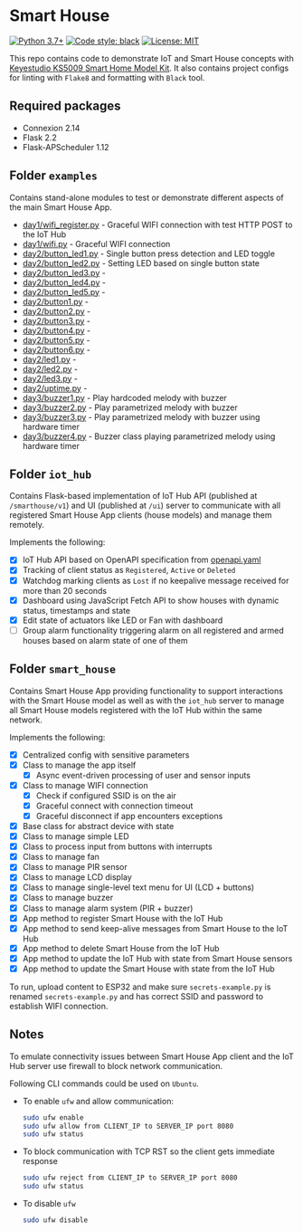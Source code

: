 # Smart House

[![Python 3.7+](https://img.shields.io/badge/Python-3.8+-blue.svg)][PythonRef] [![Code style: black](https://img.shields.io/badge/code%20style-black-000000.svg)][BlackRef] [![License: MIT](https://img.shields.io/badge/License-MIT-blue.svg)][MITRef]

This repo contains code to demonstrate IoT and Smart House concepts with [Keyestudio KS5009 Smart Home Model Kit][Keyestudio_KS5009]. It also contains project configs for linting with `Flake8` and formatting with `Black` tool.

[PythonRef]: https://docs.python.org/3.8/
[BlackRef]: https://github.com/ambv/black
[MITRef]: https://opensource.org/licenses/MIT
[Keyestudio_KS5009]: https://wiki.keyestudio.com/KS5009_Keyestudio_Smart_Home

## Required packages

* Connexion 2.14
* Flask 2.2
* Flask-APScheduler 1.12

## Folder `examples`

Contains stand-alone modules to test or demonstrate different aspects of the main Smart House App.

* [day1/wifi_register.py](examples/day1/wifi_register.py) - Graceful WIFI connection with test HTTP POST to the IoT Hub
* [day1/wifi.py](examples/day1/wifi.py) - Graceful WIFI connection
* [day2/button_led1.py](examples/day2/button_led1.py) - Single button press detection and LED toggle
* [day2/button_led2.py](examples/day2/button_led2.py) - Setting LED based on single button state
* [day2/button_led3.py](examples/day2/button_led3.py) -
* [day2/button_led4.py](examples/day2/button_led4.py) -
* [day2/button_led5.py](examples/day2/button_led5.py) -
* [day2/button1.py](examples/day2/button1.py) -
* [day2/button2.py](examples/day2/button2.py) -
* [day2/button3.py](examples/day2/button3.py) -
* [day2/button4.py](examples/day2/button4.py) -
* [day2/button5.py](examples/day2/button5.py) -
* [day2/button6.py](examples/day2/button6.py) -
* [day2/led1.py](examples/day2/led1.py) -
* [day2/led2.py](examples/day2/led2.py) -
* [day2/led3.py](examples/day2/led3.py) -
* [day2/uptime.py](examples/day2/uptime.py) -
* [day3/buzzer1.py](examples/day3/buzzer1.py) - Play hardcoded melody with buzzer
* [day3/buzzer2.py](examples/day3/buzzer2.py) - Play parametrized melody with buzzer
* [day3/buzzer3.py](examples/day3/buzzer3.py) - Play parametrized melody with buzzer using hardware timer
* [day3/buzzer4.py](examples/day3/buzzer4.py) - Buzzer class playing parametrized melody using hardware timer

## Folder `iot_hub`

Contains Flask-based implementation of IoT Hub API (published at `/smarthouse/v1`) and UI (published at `/ui`) server to communicate with all registered Smart House App clients (house models) and manage them remotely.

Implements the following:

* [X] IoT Hub API based on OpenAPI specification from [openapi.yaml](iot_hub/openapi.yaml)
* [X] Tracking of client status as `Registered`, `Active` or `Deleted`
* [X] Watchdog marking clients as `Lost` if no keepalive message received for more than 20 seconds
* [X] Dashboard using JavaScript Fetch API to show houses with dynamic status, timestamps and state
* [X] Edit state of actuators like LED or Fan with dashboard
* [ ] Group alarm functionality triggering alarm on all registered and armed houses based on alarm state of one of them

## Folder `smart_house`

Contains Smart House App providing functionality to support interactions with the Smart House model as well as with the `iot_hub` server to manage all Smart House models registered with the IoT Hub within the same network.

Implements the following:

* [X] Centralized config with sensitive parameters
* [X] Class to manage the app itself
  * [X] Async event-driven processing of user and sensor inputs
* [X] Class to manage WIFI connection
  * [X] Check if configured SSID is on the air
  * [X] Graceful connect with connection timeout
  * [X] Graceful disconnect if app encounters exceptions
* [X] Base class for abstract device with state
* [X] Class to manage simple LED
* [X] Class to process input from buttons with interrupts
* [X] Class to manage fan
* [X] Class to manage PIR sensor
* [X] Class to manage LCD display
* [X] Class to manage single-level text menu for UI (LCD + buttons)
* [X] Class to manage buzzer
* [X] Class to manage alarm system (PIR + buzzer)
* [X] App method to register Smart House with the IoT Hub
* [X] App method to send keep-alive messages from Smart House to the IoT Hub
* [X] App method to delete Smart House from the IoT Hub
* [X] App method to update the IoT Hub with state from Smart House sensors
* [X] App method to update the Smart House with state from the IoT Hub

To run, upload content to ESP32 and make sure `secrets-example.py` is renamed `secrets-example.py` and has correct SSID and password to establish WIFI connection.

## Notes

To emulate connectivity issues between Smart House App client and the IoT Hub server use firewall to block network communication.

Following CLI commands could be used on `Ubuntu`.

* To enable `ufw` and allow communication:

  ```sh
  sudo ufw enable
  sudo ufw allow from CLIENT_IP to SERVER_IP port 8080
  sudo ufw status
  ```

* To block communication with TCP RST so the client gets immediate response

  ```sh
  sudo ufw reject from CLIENT_IP to SERVER_IP port 8080
  sudo ufw status
  ```

* To disable `ufw`

  ```sh
  sudo ufw disable
  ```
